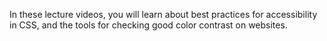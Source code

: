 In these lecture videos, you will learn about best practices for accessibility in CSS, and the tools for checking good color contrast on websites.